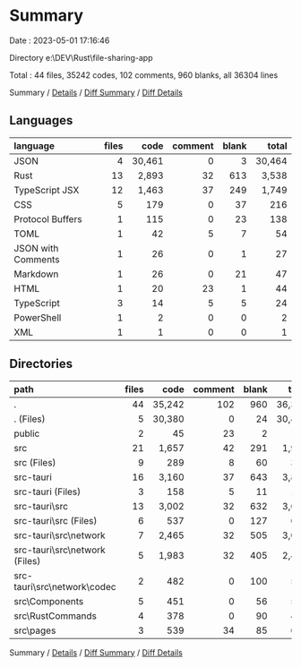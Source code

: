 # Summary

Date : 2023-05-01 17:16:46

Directory e:\\DEV\\Rust\\file-sharing-app

Total : 44 files,  35242 codes, 102 comments, 960 blanks, all 36304 lines

Summary / [Details](details.md) / [Diff Summary](diff.md) / [Diff Details](diff-details.md)

## Languages
| language | files | code | comment | blank | total |
| :--- | ---: | ---: | ---: | ---: | ---: |
| JSON | 4 | 30,461 | 0 | 3 | 30,464 |
| Rust | 13 | 2,893 | 32 | 613 | 3,538 |
| TypeScript JSX | 12 | 1,463 | 37 | 249 | 1,749 |
| CSS | 5 | 179 | 0 | 37 | 216 |
| Protocol Buffers | 1 | 115 | 0 | 23 | 138 |
| TOML | 1 | 42 | 5 | 7 | 54 |
| JSON with Comments | 1 | 26 | 0 | 1 | 27 |
| Markdown | 1 | 26 | 0 | 21 | 47 |
| HTML | 1 | 20 | 23 | 1 | 44 |
| TypeScript | 3 | 14 | 5 | 5 | 24 |
| PowerShell | 1 | 2 | 0 | 0 | 2 |
| XML | 1 | 1 | 0 | 0 | 1 |

## Directories
| path | files | code | comment | blank | total |
| :--- | ---: | ---: | ---: | ---: | ---: |
| . | 44 | 35,242 | 102 | 960 | 36,304 |
| . (Files) | 5 | 30,380 | 0 | 24 | 30,404 |
| public | 2 | 45 | 23 | 2 | 70 |
| src | 21 | 1,657 | 42 | 291 | 1,990 |
| src (Files) | 9 | 289 | 8 | 60 | 357 |
| src-tauri | 16 | 3,160 | 37 | 643 | 3,840 |
| src-tauri (Files) | 3 | 158 | 5 | 11 | 174 |
| src-tauri\\src | 13 | 3,002 | 32 | 632 | 3,666 |
| src-tauri\\src (Files) | 6 | 537 | 0 | 127 | 664 |
| src-tauri\\src\\network | 7 | 2,465 | 32 | 505 | 3,002 |
| src-tauri\\src\\network (Files) | 5 | 1,983 | 32 | 405 | 2,420 |
| src-tauri\\src\\network\\codec | 2 | 482 | 0 | 100 | 582 |
| src\\Components | 5 | 451 | 0 | 56 | 507 |
| src\\RustCommands | 4 | 378 | 0 | 90 | 468 |
| src\\pages | 3 | 539 | 34 | 85 | 658 |

Summary / [Details](details.md) / [Diff Summary](diff.md) / [Diff Details](diff-details.md)